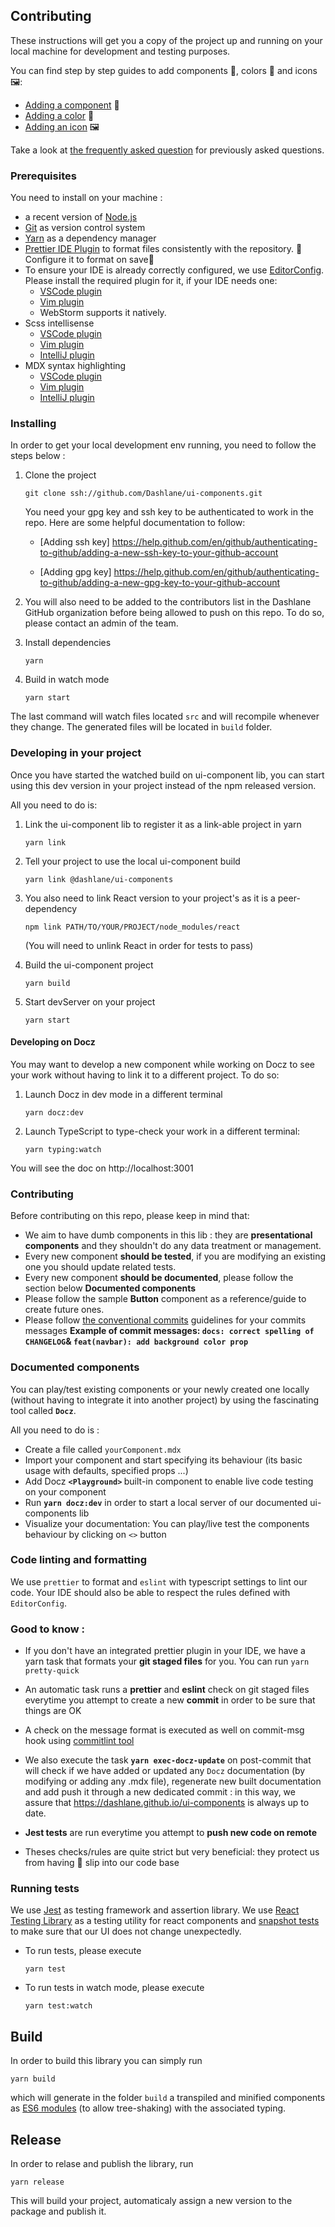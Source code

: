 ## Contributing

These instructions will get you a copy of the project up and running on your local machine for development and testing purposes.

You can find step by step guides to add components 🧱, colors 🎨 and icons 🖼:

- [Adding a component](./documentation/COMPONENT_STEPBYSTEPGUIDE.md) 🧱
- [Adding a color](./documentation/COLOR_STEPBYSTEP.md) 🎨
- [Adding an icon](./documentation/ICON_STEPBYSTEP.md) 🖼

Take a look at [the frequently asked question](./documentation/FAQ.md) for previously asked questions.

### Prerequisites

You need to install on your machine :

- a recent version of [Node.js](https://nodejs.org/)
- [Git](https://git-scm.com/book/en/v2/Getting-Started-Installing-Git) as version control system
- [Yarn](https://yarnpkg.com/lang/en/docs/install/#mac-stable) as a dependency manager
- [Prettier IDE Plugin](https://prettier.io/docs/en/editors.html) to format files consistently with the repository. 🙏Configure it to format on save🙏
- To ensure your IDE is already correctly configured, we use [EditorConfig](https://editorconfig.org/). Please install the required plugin for it, if your IDE needs one:
  - [VSCode plugin](https://marketplace.visualstudio.com/items?itemName=EditorConfig.EditorConfig)
  - [Vim plugin](https://github.com/editorconfig/editorconfig-vim)
  - WebStorm supports it natively.
- Scss intellisense
  - [VSCode plugin](https://marketplace.visualstudio.com/items?itemName=mrmlnc.vscode-scss)
  - [Vim plugin](https://github.com/cakebaker/scss-syntax.vim)
  - [IntelliJ plugin](https://plugins.jetbrains.com/plugin/7530-scss-lint)
- MDX syntax highlighting
  - [VSCode plugin](https://marketplace.visualstudio.com/items?itemName=silvenon.mdx)
  - [Vim plugin](https://github.com/jxnblk/vim-mdx-js)
  - [IntelliJ plugin](https://youtrack.jetbrains.com/issue/WEB-32599)

### Installing

In order to get your local development env running, you need to follow the steps below :

1. Clone the project

   ```
   git clone ssh://github.com/Dashlane/ui-components.git
   ```

   You need your gpg key and ssh key to be authenticated to work in the repo. Here are some helpful documentation to follow:

   - [Adding ssh key] https://help.github.com/en/github/authenticating-to-github/adding-a-new-ssh-key-to-your-github-account

   - [Adding gpg key] https://help.github.com/en/github/authenticating-to-github/adding-a-new-gpg-key-to-your-github-account

2. You will also need to be added to the contributors list in the Dashlane GitHub organization before being allowed to push on this repo. To do so, please contact an admin of the team.

3. Install dependencies

   ```
   yarn
   ```

4. Build in watch mode

   ```
   yarn start
   ```

The last command will watch files located `src` and will recompile whenever they change. The generated files will be located in `build` folder.

### Developing in your project

Once you have started the watched build on ui-component lib, you can start using this dev version in your project instead of the npm released version.

All you need to do is:

1. Link the ui-component lib to register it as a link-able project in yarn

   ```
   yarn link
   ```

2. Tell your project to use the local ui-component build

   ```
   yarn link @dashlane/ui-components
   ```

3. You also need to link React version to your project's as it is a peer-dependency
   ```
   npm link PATH/TO/YOUR/PROJECT/node_modules/react
   ```
   (You will need to unlink React in order for tests to pass)

4) Build the ui-component project

   ```
   yarn build
   ```

5) Start devServer on your project
   ```
   yarn start
   ```

#### Developing on Docz

You may want to develop a new component while working on Docz to see your work without having to link
it to a different project. To do so:

1. Launch Docz in dev mode in a different terminal

   ```
   yarn docz:dev
   ```

2. Launch TypeScript to type-check your work in a different terminal:
   ```
   yarn typing:watch
   ```

You will see the doc on http://localhost:3001

### Contributing

Before contributing on this repo, please keep in mind that:

- We aim to have dumb components in this lib : they are <strong>presentational components</strong> and they shouldn't do any data treatment or management.
- Every new component <strong>should be tested</strong>, if you are modifying an existing one you should update related tests.
- Every new component <strong>should be documented</strong>, please follow the section below <strong>Documented components</strong>
- Please follow the sample <strong>Button</strong> component as a reference/guide to create future ones.
- Please follow [the conventional commits](https://www.conventionalcommits.org/en/v1.0.0-beta.2/) guidelines for your commits messages <strong>Example of commit messages: `docs: correct spelling of CHANGELOG`& `feat(navbar): add background color prop`</strong>

### Documented components

You can play/test existing components or your newly created one locally (without having to integrate it into another project) by using the fascinating tool called <strong>`Docz`</strong>.

All you need to do is :

- Create a file called `yourComponent.mdx`
- Import your component and start specifying its behaviour (its basic usage with defaults, specified props ...)
- Add Docz <strong> `<Playground>` </strong> built-in component to enable live code testing on your component
- Run <strong>`yarn docz:dev`</strong> in order to start a local server of our documented ui-components lib
- Visualize your documentation: You can play/live test the components behaviour by clicking on `<>` button

### Code linting and formatting

We use `prettier` to format and `eslint` with typescript settings to lint our code. Your IDE should also be able to respect the rules defined with `EditorConfig`.

### Good to know :

- If you don't have an integrated prettier plugin in your IDE, we have a yarn task that formats your <strong>git staged files</strong> for you. You can run `yarn pretty-quick`

- An automatic task runs a <strong>prettier</strong> and <strong>eslint</strong> check on git staged files everytime you attempt to create a new <strong>commit</strong> in order to be sure that things are OK

- A check on the message format is executed as well on commit-msg hook using [commitlint tool](https://github.com/conventional-changelog/commitlint)

- We also execute the task <strong>`yarn exec-docz-update`</strong> on post-commit that will check if we have added or updated any `Docz` documentation (by modifying or adding any .mdx file), regenerate new built documentation and add push it through a new dedicated commit : in this way, we assure that https://dashlane.github.io/ui-components is always up to date.

- <strong>Jest tests</strong> are run everytime you attempt to <strong>push new code on remote</strong>

- Theses checks/rules are quite strict but very beneficial: they protect us from having :poop: slip into our code base

### Running tests

We use [Jest](https://jestjs.io/) as testing framework and assertion library. We use [React Testing Library](https://testing-library.com) as a testing utility for react components and [snapshot tests](https://jestjs.io/docs/en/snapshot-testing) to make sure that our UI does not change unexpectedly.

- To run tests, please execute

  ```
  yarn test
  ```

- To run tests in watch mode, please execute

  ```
  yarn test:watch
  ```

## Build

In order to build this library you can simply run

```
yarn build
```

which will generate in the folder `build` a transpiled and minified components as [ES6 modules](https://rollupjs.org/guide/en/#es-module-syntax) (to allow tree-shaking) with the associated typing.

## Release

In order to relase and publish the library, run

```
yarn release
```

This will build your project, automaticaly assign a new version to the package and publish it.
